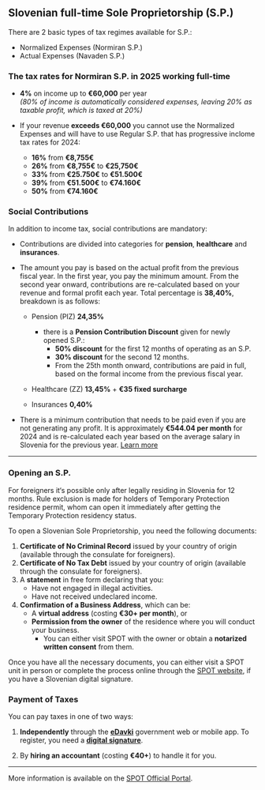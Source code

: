 
## Slovenian full-time Sole Proprietorship (S.P.)

There are 2 basic types of tax regimes available for S.P.:
- Normalized Expenses (Normiran S.P.)
- Actual Expenses (Navaden S.P.)

### The tax rates for **Normiran S.P.** in 2025 working full-time

- **4%** on income up to **€60,000** per year  
  *(80% of income is automatically considered expenses, leaving 20% as taxable profit, which is taxed at 20%)*

- If your revenue **exceeds €60,000** you cannot use the Normalized Expenses and will have to use Regular S.P. that has progressive inclome tax rates for 2024:
  - **16%** from **€8,755€**
  - **26%** from **€8,755€** to **€25,750€**
  - **33%** from **€25.750€** to **€51.500€**
  - **39%** from **€51.500€** to **€74.160€**
  - **50%** from **€74.160€**

### Social Contributions

In addition to income tax, social contributions are mandatory:

- Contributions are divided into categories for **pension**, **healthcare** and **insurances**.
- The amount you pay is based on the actual profit from the previous fiscal year. In the first year, you pay the minimum amount. From the second year onward, contributions are re-calculated based on your revenue and formal profit each year. Total percentage is **38,40%**, breakdown is as follows:
  - Pension (PIZ) **24,35%**
    - there is a **Pension Contribution Discount** given for newly opened S.P.:
      - **50% discount** for the first 12 months of operating as an S.P.
      - **30% discount** for the second 12 months.
      - From the 25th month onward, contributions are paid in full, based on the formal income from the previous fiscal year.
 
  - Healthcare (ZZ) **13,45%** + **€35 fixed surcharge**

  - Insurances **0,40%**

- There is a minimum contribution that needs to be paid even if you are not generating any profit. It is approximately **€544.04 per month** for 2024 and is re-calculated each year based on the average salary in Slovenia for the previous year. [Learn more](https://www.fu.gov.si/davki_in_druge_dajatve/podrocja/prispevki_za_socialno_varnost/osnove_za_placilo_ter_zneski_prispevkov_za_socialno_varnost/)

---

### Opening an S.P.

For foreigners it‘s possible only after legally residing in Slovenia for 12 months. Rule exclusion is made for holders of Temporary Protection residence permit, whom can open it immediately after getting the Temporary Protection residency status.

To open a Slovenian Sole Proprietorship, you need the following documents:

1. **Certificate of No Criminal Record** issued by your country of origin (available through the consulate for foreigners).
2. **Certificate of No Tax Debt** issued by your country of origin (available through the consulate for foreigners).
3. A **statement** in free form declaring that you:
   - Have not engaged in illegal activities.
   - Have not received undeclared income.
4. **Confirmation of a Business Address**, which can be:
   - A **virtual address** (costing **€30+ per month**), or
   - **Permission from the owner** of the residence where you will conduct your business.
     - You can either visit SPOT with the owner or obtain a **notarized written consent** from them.

Once you have all the necessary documents, you can either visit a SPOT unit in person or complete the process online through the [SPOT website](https://spot.gov.si/sl/teme/ustanovitev-s-p/), if you have a Slovenian digital signature.

### Payment of Taxes

You can pay taxes in one of two ways:

1. **Independently** through the [**eDavki**](https://edavki.durs.si/) government web or mobile app. To register, you need a [**digital signature**](https://e-uprava.gov.si/si/podrocja/osebni-dokumenti-potrdila-selitev/osebni-dokumenti/digitalno-potrdilo-za-elektronsko-poslovanje).

2. By **hiring an accountant** (costing **€40+**) to handle it for you.

***

More information is available on the [SPOT Official Portal](https://spot.gov.si/sl/teme/ustanovitev-s-p/).
